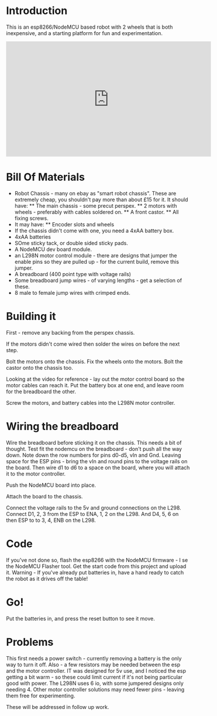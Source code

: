 # Introduction

This is an esp8266/NodeMCU based robot with 2 wheels that is both inexpensive, and a starting platform for fun and experimentation.

<iframe width="560" height="315" src="https://www.youtube.com/embed/ZYZelug2SW0" frameborder="0" allowfullscreen></iframe>

# Bill Of Materials

* Robot Chassis - many on ebay as "smart robot chassis". These are extremely cheap, you shouldn't pay more than about £15 for it. It should have:
** The main chassis - some precut perspex.
** 2 motors with wheels - preferably with cables soldered on.
** A front castor.
** All fixing screws.
* It may have:
** Encoder slots and wheels
* If the chassis didn't come with one, you need a 4xAA battery box.
* 4xAA batteries
* SOme sticky tack, or double sided sticky pads.
* A NodeMCU dev board module.
* an L298N motor control module - there are designs that jumper the enable pins so they are pulled up - for the current build, remove this jumper.
* A breadboard (400 point type with voltage rails)
* Some breadboard jump wires - of varying lengths - get a selection of these.
* 8 male to female jump wires with crimped ends.

# Building it

First - remove any backing from the perspex chassis.

If the motors didn't come wired then solder the wires on before the next step.

Bolt the motors onto the chassis.
Fix the wheels onto the motors.
Bolt the castor onto the chassis too.

Looking at the video for reference - lay out the motor control board so the motor cables can reach it.
Put the battery box at one end, and leave room for the breadboard the other.

Screw the motors, and battery cables into the L298N motor controller.

# Wiring the breadboard

Wire the breadboard before sticking it on the chassis. This needs a bit of thought.
Test fit the nodemcu on the breadboard - don't push all the way down. Note down the row numbers for pins d0-d5, vIn and Gnd.
Leaving space for the ESP pins - bring the vIn and round pins to the voltage rails on the board. 
Then wire d1 to d6 to a space on the board, where you will attach it to the motor controller.

Push the NodeMCU board into place. 

Attach the board to the chassis.

Connect the voltage rails to the 5v and ground connections on the L298.
Connect D1, 2, 3 from the ESP to ENA, 1, 2 on the L298.
And
D4, 5, 6 on then ESP to to 3, 4, ENB on the L298.

# Code

If you've not done so, flash the esp8266 with the NodeMCU firmware - I se the NodeMCU Flasher tool.
Get the start code from this project and upload it. Warning - If you've already put batteries in, have a hand ready to catch the robot as it drives off the table!

# Go!

Put the batteries in, and press the reset button to see it move.

# Problems

This first needs a power switch - currently removing a battery is the only way to turn it off.
Also - a few resistors may be needed between the esp and the motor controller. IT was designed for 5v use, and I noticed the esp getting a bit warm - so these could limit current if it's not being particular good with power.
The L298N uses 6 io, with some jumpered designs only needing 4. Other motor controller solutions may need fewer pins - leaving them free for experimenting.

These will be addressed in follow up work.





